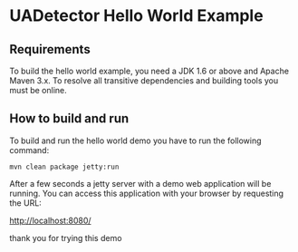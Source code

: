 UADetector Hello World Example
==============================


Requirements
------------

To build the hello world example, you need a JDK 1.6 or above and
Apache Maven 3.x. To resolve all transitive dependencies and building tools
you must be online.


How to build and run
--------------------

To build and run the hello world demo you have to run the following command:

`mvn clean package jetty:run`

After a few seconds a jetty server with a demo web application will be running.
You can access this application with your browser by requesting the URL:

[http://localhost:8080/](http://localhost:8080/)


thank you for trying this demo

